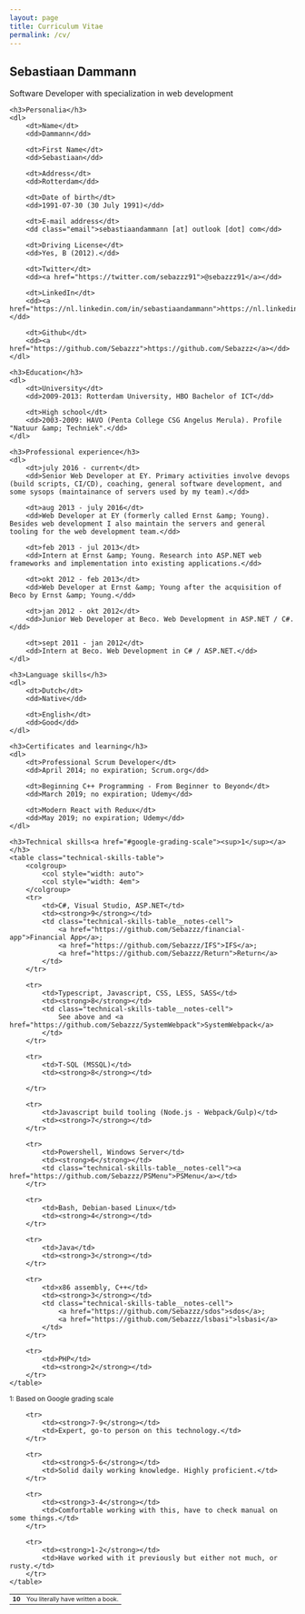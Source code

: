 ```yaml
---
layout: page
title: Curriculum Vitae
permalink: /cv/
---
```


<article id="cv-container">
    <h2>Sebastiaan Dammann</h2>
    <p class="sub">
        Software Developer with specialization in web development
    </p>

    <h3>Personalia</h3>
    <dl>
        <dt>Name</dt>
        <dd>Dammann</dd>

        <dt>First Name</dt>
        <dd>Sebastiaan</dd>

        <dt>Address</dt>
        <dd>Rotterdam</dd>

        <dt>Date of birth</dt>
        <dd>1991-07-30 (30 July 1991)</dd>

        <dt>E-mail address</dt>
        <dd class="email">sebastiaandammann [at] outlook [dot] com</dd>

        <dt>Driving License</dt>
        <dd>Yes, B (2012).</dd>

        <dt>Twitter</dt>
        <dd><a href="https://twitter.com/sebazzz91">@sebazzz91</a></dd>

        <dt>LinkedIn</dt>
        <dd><a href="https://nl.linkedin.com/in/sebastiaandammann">https://nl.linkedin.com/in/sebastiaandammann</a></dd>

        <dt>Github</dt>
        <dd><a href="https://github.com/Sebazzz">https://github.com/Sebazzz</a></dd>
    </dl>

    <h3>Education</h3>
    <dl>
        <dt>University</dt>
        <dd>2009-2013: Rotterdam University, HBO Bachelor of ICT</dd>

        <dt>High school</dt>
        <dd>2003-2009: HAVO (Penta College CSG Angelus Merula). Profile "Natuur &amp; Techniek".</dd>
    </dl>

    <h3>Professional experience</h3>
    <dl>
        <dt>july 2016 - current</dt>
        <dd>Senior Web Developer at EY. Primary activities involve devops (build scripts, CI/CD), coaching, general software development, and some sysops (maintainance of servers used by my team).</dd>

        <dt>aug 2013 - july 2016</dt>
        <dd>Web Developer at EY (formerly called Ernst &amp; Young). Besides web development I also maintain the servers and general tooling for the web development team.</dd>

        <dt>feb 2013 - jul 2013</dt>
        <dd>Intern at Ernst &amp; Young. Research into ASP.NET web frameworks and implementation into existing applications.</dd>

        <dt>okt 2012 - feb 2013</dt>
        <dd>Web Developer at Ernst &amp; Young after the acquisition of Beco by Ernst &amp; Young.</dd>

        <dt>jan 2012 - okt 2012</dt>
        <dd>Junior Web Developer at Beco. Web Development in ASP.NET / C#.</dd>

        <dt>sept 2011 - jan 2012</dt>
        <dd>Intern at Beco. Web Development in C# / ASP.NET.</dd>
    </dl>

    <h3>Language skills</h3>
    <dl>
        <dt>Dutch</dt>
        <dd>Native</dd>

        <dt>English</dt>
        <dd>Good</dd>
    </dl>
	
	<h3>Certificates and learning</h3>
	<dl>
		<dt>Professional Scrum Developer</dt>
		<dd>April 2014; no expiration; Scrum.org</dd>
		
		<dt>Beginning C++ Programming - From Beginner to Beyond</dt>
		<dd>March 2019; no expiration; Udemy</dd>
		
		<dt>Modern React with Redux</dt>
		<dd>May 2019; no expiration; Udemy</dd>
	</dl>

    <h3>Technical skills<a href="#google-grading-scale"><sup>1</sup></a></h3>
	<table class="technical-skills-table">
		<colgroup>
			<col style="width: auto">
			<col style="width: 4em">
		</colgroup>
		<tr>
			<td>C#, Visual Studio, ASP.NET</td>
			<td><strong>9</strong></td>
			<td class="technical-skills-table__notes-cell">
				<a href="https://github.com/Sebazzz/financial-app">Financial App</a>;
				<a href="https://github.com/Sebazzz/IFS">IFS</a>;
				<a href="https://github.com/Sebazzz/Return">Return</a>
			</td>
		</tr>
		
		<tr>
			<td>Typescript, Javascript, CSS, LESS, SASS</td>
			<td><strong>8</strong></td>
			<td class="technical-skills-table__notes-cell">
				See above and <a href="https://github.com/Sebazzz/SystemWebpack">SystemWebpack</a>
			</td>
		</tr>
		
		<tr>
			<td>T-SQL (MSSQL)</td>
			<td><strong>8</strong></td>
			
		</tr>
		
		<tr>
			<td>Javascript build tooling (Node.js - Webpack/Gulp)</td>
			<td><strong>7</strong></td>
		</tr>
		
		<tr>
			<td>Powershell, Windows Server</td>
			<td><strong>6</strong></td>
			<td class="technical-skills-table__notes-cell"><a href="https://github.com/Sebazzz/PSMenu">PSMenu</a></td>
		</tr>
		
		<tr>
			<td>Bash, Debian-based Linux</td>
			<td><strong>4</strong></td>
		</tr>
		
		<tr>
			<td>Java</td>
			<td><strong>3</strong></td>
		</tr>
		
		<tr>
			<td>x86 assembly, C++</td>
			<td><strong>3</strong></td>
			<td class="technical-skills-table__notes-cell">
				<a href="https://github.com/Sebazzz/sdos">sdos</a>;
				<a href="https://github.com/Sebazzz/lsbasi">lsbasi</a>
			</td>
		</tr>
		
		<tr>
			<td>PHP</td>
			<td><strong>2</strong></td>
		</tr>
	</table>
   
</article>

<aside>
	<sup>1: Based on Google grading scale</sup>
	<table id="google-grading-scale" class="google-grading-scale" style="font-size: 8pt">
		<tr>
			<td><strong>10</strong></td>
			<td>You literally have written a book.</td>
		</tr>
		
		<tr>
			<td><strong>7-9</strong></td>
			<td>Expert, go-to person on this technology.</td>
		</tr>
		
		<tr>
			<td><strong>5-6</strong></td>
			<td>Solid daily working knowledge. Highly proficient.</td>
		</tr>
		
		<tr>
			<td><strong>3-4</strong></td>
			<td>Comfortable working with this, have to check manual on some things.</td>
		</tr>
		
		<tr>
			<td><strong>1-2</strong></td>
			<td>Have worked with it previously but either not much, or rusty.</td>
		</tr>
	</table>
</aside>